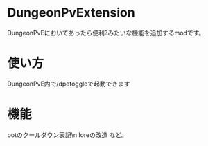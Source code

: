 # DungeonPvExtension
DungeonPvEにおいてあったら便利?みたいな機能を追加するmodです。
# 使い方
DungeonPvE内で/dpetoggleで起動できます
# 機能
potのクールダウン表記\n
loreの改造 など。
